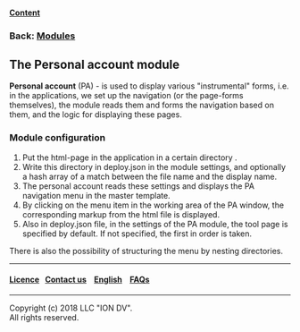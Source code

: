 #### [Content](/docs/en/index.md)

### Back: [Modules](/docs/en/3_modules_description/modules.md)

## The Personal account module

**Personal account** (PA) - is used to display various "instrumental" forms, i.e. in the applications, we set up the navigation (or the page-forms themselves), the module reads them and forms the navigation based on them, and the logic for displaying these pages.

### Module configuration

1. Put the html-page in the application in a certain directory .
2. Write this directory in deploy.json in the module settings, and optionally a hash array of a match between the file name and the display name. 
3. The personal account reads these settings and displays the PA navigation menu in the master template. 
4. By clicking on the menu item in the working area of the PA window, the corresponding markup from the html file is displayed.
5. Also in deploy.json file, in the settings of the PA module, the tool page is specified by default. If not specified, the first in order is taken.

There is also the possibility of structuring the menu by nesting directories.

--------------------------------------------------------------------------  


 #### [Licence](/LICENCE.md)&ensp;  [Contact us](https://iondv.ru/index.html) &ensp;  [English](/docs/en/3_modules_description/account.md) &ensp; [FAQs](/faqs.md)          



--------------------------------------------------------------------------  

Copyright (c) 2018 LLC "ION DV".  
All rights reserved.